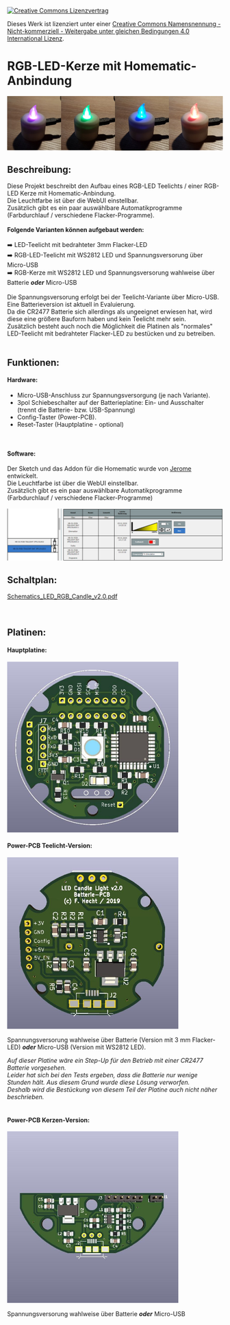 [![Creative Commons Lizenzvertrag](https://i.creativecommons.org/l/by-nc-sa/4.0/88x31.png)](http://creativecommons.org/licenses/by-nc-sa/4.0/)

Dieses Werk ist lizenziert unter einer [Creative Commons Namensnennung - Nicht-kommerziell - Weitergabe unter gleichen Bedingungen 4.0 International Lizenz](http://creativecommons.org/licenses/by-nc-sa/4.0/).

# RGB-LED-Kerze mit Homematic-Anbindung

<img src="images/RGB-LED-Candle_colors.png">

## Beschreibung:
Diese Projekt beschreibt den Aufbau eines RGB-LED Teelichts / einer RGB-LED Kerze mit Homematic-Anbindung.<br>
Die Leuchtfarbe ist über die WebUI einstellbar.<br>
Zusätzlich gibt es ein paar auswählbare Automatikprogramme (Farbdurchlauf / verschiedene Flacker-Programme).<br>
<br>
**Folgende Varianten können aufgebaut werden:**<br>
<br>
:arrow_right: LED-Teelicht mit bedrahteter 3mm Flacker-LED<br>
:arrow_right: RGB-LED-Teelicht mit WS2812 LED und Spannungsversorung über Micro-USB<br>
:arrow_right: RGB-Kerze mit WS2812 LED und Spannungsversorung wahlweise über Batterie ***oder*** Micro-USB
<br>
<br>
Die Spannungsversorung erfolgt bei der Teelicht-Variante über Micro-USB.<br>
Eine Batterieversion ist aktuell in Evaluierung.<br>
Da die CR2477 Batterie sich allerdings als ungeeignet erwiesen hat, wird diese eine größere Bauform haben und kein Teelicht mehr sein.<br>
Zusätzlich besteht auch noch die Möglichkeit die Platinen als "normales" LED-Teelicht mit bedrahteter Flacker-LED zu bestücken und zu betreiben.<br>
<br>

## Funktionen:
#### Hardware:
- Micro-USB-Anschluss zur Spannungsversorgung (je nach Variante).<br>
- 3pol Schiebeschalter auf der Batterieplatine: Ein- und Ausschalter (trennt die Batterie- bzw. USB-Spannung)<br>
- Config-Taster (Power-PCB).<br>
- Reset-Taster (Hauptplatine - optional)<br>
<br>

#### Software:
Der Sketch und das Addon für die Homematic wurde von [Jerome](https://github.com/jp112sdl) entwickelt.<br> 
Die Leuchtfarbe ist über die WebUI einstellbar.<br>
Zusätzlich gibt es ein paar auswählbare Automatikprogramme (Farbdurchlauf / verschiedene Flacker-Programme)<br>
<br>
<img src="images/WebUI_LED-Candle.png" width="900">
<br>

## Schaltplan:
[Schematics_LED_RGB_Candle_v2.0.pdf](Schematics_LED_RGB_Candle_v2.0.pdf)<br>
<br>
<br>

## Platinen:
#### Hauptplatine:
<img src="images/RGB-LED-Candle_Main-PCB.jpg" width="400">
<br>

#### Power-PCB Teelicht-Version:
<img src="images/RGB-LED-Candle_USB-Power-PCB.jpg" width="400">
<br>

Spannungsversorung wahlweise über Batterie (Version mit 3 mm Flacker-LED) ***oder*** Micro-USB (Version mit WS2812 LED).<br>

_Auf dieser Platine wäre ein Step-Up für den Betrieb mit einer CR2477 Batterie vorgesehen._
<br>
_Leider hat sich bei den Tests ergeben, dass die Batterie nur wenige Stunden hält. Aus diesem Grund wurde diese Lösung verworfen.<br>
Deshalb wird die Bestückung von diesem Teil der Platine auch nicht näher beschrieben._
<br>
<br>

#### Power-PCB Kerzen-Version:
<img src="images/RGB-LED-Candle_Batterie-PCB.jpg" width="400">
<br>

Spannungsversorung wahlweise über Batterie ***oder*** Micro-USB<br>
<br>
